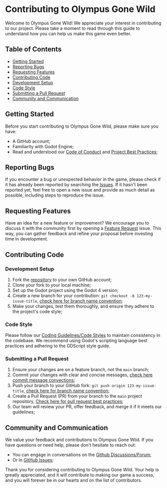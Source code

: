 # Contributing to Olympus Gone Wild

Welcome to Olympus Gone Wild! We appreciate your interest in contributing to our project. Please take a moment to read through this guide to understand how you can help us make this game even better.

## Table of Contents

- [Getting Started](#getting-started)
- [Reporting Bugs](#reporting-bugs)
- [Requesting Features](#requesting-features)
- [Contributing Code](#contributing-code)
- [Development Setup](#development-setup)
- [Code Style](#code-style)
- [Submitting a Pull Request](#submitting-a-pull-request)
- [Community and Communication](#community-and-communication)

## Getting Started

Before you start contributing to Olympus Gone Wild, please make sure you have:

- A GitHub account;
- Familiarity with Godot Engine;
- Read and understood our [Code of Conduct](CODE_OF_CONDUCT.md) and [Project Best Practices](https://github.com/FlamingoFiestaStudio/OlympusGoneWild/wiki/ProjectBestPractices);

## Reporting Bugs

If you encounter a bug or unexpected behavior in the game, please check if it has already been reported by searching the [Issues](https://github.com/FlamingoFiestaStudio/OlympusGoneWild/issues). If it hasn't been reported yet, feel free to open a new issue and provide as much detail as possible, including steps to reproduce the issue.

## Requesting Features

Have an idea for a new feature or improvement? We encourage you to discuss it with the community first by opening a [Feature Request](https://github.com/FlamingoFiestaStudio/OlympusGoneWild/issues) issue. This way, you can gather feedback and refine your proposal before investing time in development.

## Contributing Code

### Development Setup

1. Fork the [repository](https://github.com/FlamingoFiestaStudio/OlympusGoneWild/) to your own GitHub account;
2. Clone your fork to your local machine;
3. Set up the Godot project using the Godot 4 version;
4. Create a new branch for your contribution: `git checkout -b 123-my-issue-title`, [check here for branch name convention](https://github.com/FlamingoFiestaStudio/OlympusGoneWild/wiki/ProjectBestPractices#branch-naming-convention);
5. Make your changes, test them thoroughly, and ensure they adhere to the project's code style;

### Code Style

Please follow our [Coding Guidelines/Code Styles](https://github.com/FlamingoFiestaStudio/OlympusGoneWild/wiki/ProjectBestPractices#code-styles) to maintain consistency in the codebase. We recommend using Godot's scripting language best practices and adhering to the GDScript style guide.

### Submitting a Pull Request

1. Ensure your changes are on a feature branch, not the `main` branch;
2. Commit your changes with clear and concise messages, [check here commit message convections](https://github.com/FlamingoFiestaStudio/OlympusGoneWild/wiki/ProjectBestPractices#commit-message-convections);
3. Push your branch to your GitHub fork: `git push origin 123-my-issue-title`, [check here for branch name convention](https://github.com/FlamingoFiestaStudio/OlympusGoneWild/wiki/ProjectBestPractices#branch-naming-convention);
4. Create a Pull Request (PR) from your branch to the `main` project repository, [Check here for pull request best practices](https://github.com/FlamingoFiestaStudio/OlympusGoneWild/wiki/ProjectBestPractices#pull-requests);
6. Our team will review your PR, offer feedback, and merge it if it meets our guidelines;

## Community and Communication

We value your feedback and contributions to Olympus Gone Wild. If you have questions or need help, please don't hesitate to reach out:

- You can engage in conversations on the [Github Discussions/Forum](https://github.com/FlamingoFiestaStudio/OlympusGoneWild/discussions);
- Or in [GitHub Issues](https://github.com/FlamingoFiestaStudio/OlympusGoneWild/issues);

Thank you for considering contributing to Olympus Gone Wild. Your help is greatly appreciated, and it will contribute to making our game a success, and you will forever be in our hearts and on the list of contributors.
